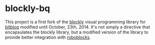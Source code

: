 blockly-bq
==========

This project is a first fork of the [blockly](https://developers.google.com/blockly) visual programming library for [bitbloq](http://bitbloq.bq.com) modified until October, 23th, 2014. It's not simply a directive that encapsulates the blockly library, but a modified version of the library to provide better integration with [roboblocks](https://github.com/bq/roboblocks).


